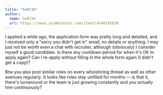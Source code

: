 ```yaml
---
title: "hn8726"
author:
  name: hn8726
  url: https://news.ycombinator.com/item?id=40245830
---
```

I applied a while ago, the application form was pretty long and detailed, and I received only a &quot;sorry you didn&#x27;t get in&quot; email, no details or anything. I may just not be worth even a chat with recruiter, although (obviously) I consider myself a good candidate. Is there any cooldown period for when it&#x27;s OK to apply again? Can I re-apply without filling in the whole form again (I didn&#x27;t get a copy)?

Btw you also post similar roles on every whoishiring thread as well as other avenues regularly. It looks like roles stay unfilled for months — is that it, there&#x27;s turnaround or the team is just growing constantly and you actually hire continuously?
